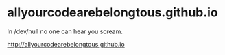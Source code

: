 # allyourcodearebelongtous.github.io
In /dev/null no one can hear you scream.

http://allyourcodearebelongtous.github.io
